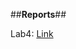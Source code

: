 ##**Reports**##

Lab4: 
[Link](https://github.com/heesoonKang/cse15l-lab-reports/blob/main/wk5lab.html)


